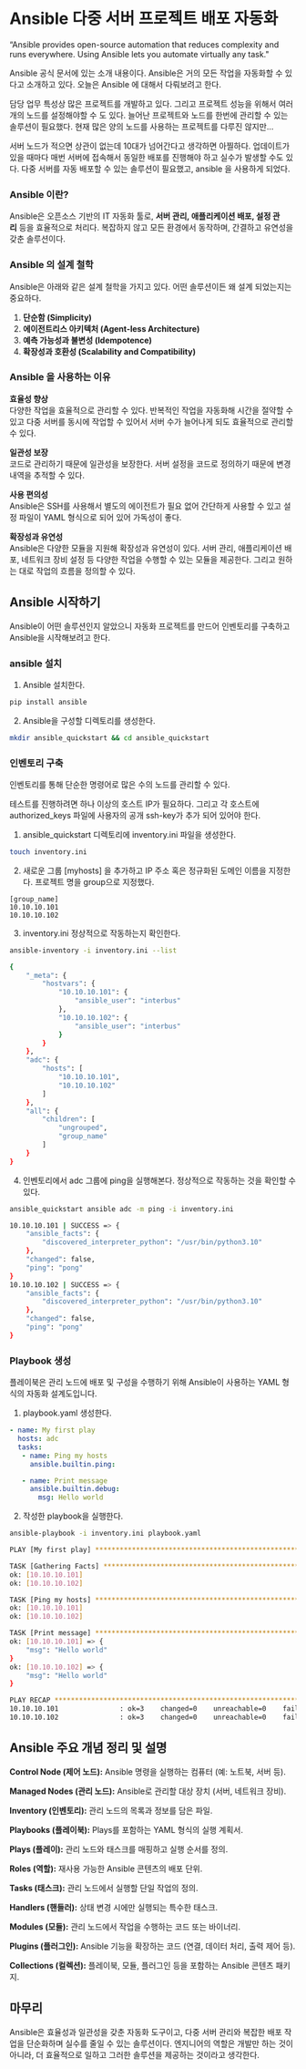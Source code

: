 # **Ansible 다중 서버 프로젝트 배포 자동화**

“Ansible provides open-source automation that reduces complexity and runs everywhere. Using Ansible lets you automate virtually any task."

Ansible 공식 문서에 있는 소개 내용이다. Ansible은 거의 모든 작업을 자동화할 수 있다고 소개하고 있다. 오늘은 Ansible 에 대해서 다뤄보려고 한다.

담당 업무 특성상 많은 프로젝트를 개발하고 있다. 그리고 프로젝트 성능을 위해서 여러개의 노드를 설정해야할 수 도 있다. 늘어난 프로젝트와 노드를 한번에 관리할 수 있는 솔루션이 필요했다. 현재 많은 양의 노드를 사용하는 프로젝트를 다루진 않지만…

서버 노드가 적으면 상관이 없는데 10대가 넘어간다고 생각하면 아찔하다. 업데이트가 있을 때마다 매번 서버에 접속해서 동일한 배포를 진행해야 하고 실수가 발생할 수도 있다. 다중 서버를 자동 배포할 수 있는 솔루션이 필요했고, ansible 을 사용하게 되었다.

### **Ansible 이란?**

Ansible은 오픈소스 기반의 IT 자동화 툴로, **서버 관리, 애플리케이션 배포, 설정 관리** 등을 효율적으로 처리다. 복잡하지 않고 모든 환경에서 동작하며, 간결하고 유연성을 갖춘 솔루션이다.

### **Ansible 의 설계 철학**

Ansible은 아래와 같은 설계 철학을 가지고 있다. 어떤 솔루션이든 왜 설계 되었는지는 중요하다.

1. **단순함 (Simplicity)**
2. **에이전트리스 아키텍처 (Agent-less Architecture)**
3. **예측 가능성과 불변성 (Idempotence)**
4. **확장성과 호환성 (Scalability and Compatibility)**

### Ansible 을 사용하는 이유

**효율성 향상**  
다양한 작업을 효율적으로 관리할 수 있다. 반복적인 작업을 자동화해 시간을 절약할 수 있고 다중 서버를 동시에 작업할 수 있어서 서버 수가 늘어나게 되도 효율적으로 관리할 수 있다.

**일관성 보장**  
코드로 관리하기 때문에 일관성을 보장한다. 서버 설정을 코드로 정의하기 때문에 변경 내역을 추적할 수 있다.

**사용 편의성**  
Ansible은 SSH를 사용해서 별도의 에이전트가 필요 없어 간단하게 사용할 수 있고 설정 파일이 YAML 형식으로 되어 있어 가독성이 좋다.

**확장성과 유연성**  
Ansible은 다양한 모듈을 지원해 확장성과 유연성이 있다. 서버 관리, 애플리케이션 배포, 네트워크 장비 설정 등 다양한 작업을 수행할 수 있는 모듈을 제공한다. 그리고 원하는 대로 작업의 흐름을 정의할 수 있다.

## **Ansible** 시작하기

Ansible이 어떤 솔루션인지 알았으니 자동화 프로젝트를 만드어 인벤토리를 구축하고 Ansible을 시작해보려고 한다.

### ansible 설치

1. Ansible 설치한다.

```bash
pip install ansible
```

2. Ansible을 구성할 디렉토리를 생성한다.

```bash
mkdir ansible_quickstart && cd ansible_quickstart
```

### 인벤토리 구축

인벤토리를 통해 단순한 명령어로 많은 수의 노드를 관리할 수 있다.

테스트를 진행하려면 하나 이상의 호스트 IP가 필요하다. 그리고 각 호스트에 authorized_keys 파일에 사용자의 공개 ssh-key가 추가 되어 있어야 한다.

1. ansible_quickstart 디렉토리에 inventory.ini 파일을 생성한다.

```bash
touch inventory.ini
```

2. 새로운 그룹 [myhosts] 을 추가하고 IP 주소 혹은 정규화된 도메인 이름을 지정한다. 프로젝트 명을 group으로 지정했다.

```
[group_name]
10.10.10.101
10.10.10.102
```

3. inventory.ini 정상적으로 작동하는지 확인한다.

```bash
ansible-inventory -i inventory.ini --list

{
    "_meta": {
        "hostvars": {
            "10.10.10.101": {
                "ansible_user": "interbus"
            },
            "10.10.10.102": {
                "ansible_user": "interbus"
            }
        }
    },
    "adc": {
        "hosts": [
            "10.10.10.101",
            "10.10.10.102"
        ]
    },
    "all": {
        "children": [
            "ungrouped",
            "group_name"
        ]
    }
}
```

4. 인벤토리에서 adc 그룹에 ping을 실행해본다. 정상적으로 작동하는 것을 확인할 수 있다.

```bash
ansible_quickstart ansible adc -m ping -i inventory.ini

10.10.10.101 | SUCCESS => {
    "ansible_facts": {
        "discovered_interpreter_python": "/usr/bin/python3.10"
    },
    "changed": false,
    "ping": "pong"
}
10.10.10.102 | SUCCESS => {
    "ansible_facts": {
        "discovered_interpreter_python": "/usr/bin/python3.10"
    },
    "changed": false,
    "ping": "pong"
}
```

### Playbook 생성

플레이북은 관리 노드에 배포 및 구성을 수행하기 위해 Ansible이 사용하는 YAML 형식의 자동화 설계도입니다.

1. playbook.yaml 생성한다.

```yaml
- name: My first play
  hosts: adc
  tasks:
   - name: Ping my hosts
     ansible.builtin.ping:

   - name: Print message
     ansible.builtin.debug:
       msg: Hello world
```

2. 작성한 playbook을 실행한다.

```bash
ansible-playbook -i inventory.ini playbook.yaml

PLAY [My first play] *************************************************************************************************************************************************************

TASK [Gathering Facts] ***********************************************************************************************************************************************************
ok: [10.10.10.101]
ok: [10.10.10.102]

TASK [Ping my hosts] *************************************************************************************************************************************************************
ok: [10.10.10.101]
ok: [10.10.10.102]

TASK [Print message] *************************************************************************************************************************************************************
ok: [10.10.10.101] => {
    "msg": "Hello world"
}
ok: [10.10.10.102] => {
    "msg": "Hello world"
}

PLAY RECAP ***********************************************************************************************************************************************************************
10.10.10.101               : ok=3    changed=0    unreachable=0    failed=0    skipped=0    rescued=0    ignored=0
10.10.10.102               : ok=3    changed=0    unreachable=0    failed=0    skipped=0    rescued=0    ignored=0
```

## Ansible 주요 개념 정리 및 설명

**Control Node (제어 노드):** Ansible 명령을 실행하는 컴퓨터 (예: 노트북, 서버 등).

**Managed Nodes (관리 노드):** Ansible로 관리할 대상 장치 (서버, 네트워크 장비).

**Inventory (인벤토리):** 관리 노드의 목록과 정보를 담은 파일.

**Playbooks (플레이북):** Plays를 포함하는 YAML 형식의 실행 계획서.

**Plays (플레이):** 관리 노드와 태스크를 매핑하고 실행 순서를 정의.

**Roles (역할):** 재사용 가능한 Ansible 콘텐츠의 배포 단위.

**Tasks (태스크):** 관리 노드에서 실행할 단일 작업의 정의.

**Handlers (핸들러):** 상태 변경 시에만 실행되는 특수한 태스크.

**Modules (모듈):** 관리 노드에서 작업을 수행하는 코드 또는 바이너리.

**Plugins (플러그인):** Ansible 기능을 확장하는 코드 (연결, 데이터 처리, 출력 제어 등).

**Collections (컬렉션):** 플레이북, 모듈, 플러그인 등을 포함하는 Ansible 콘텐츠 패키지.

## 마무리

Ansible은 효율성과 일관성을 갖춘 자동화 도구이고, 다중 서버 관리와 복잡한 배포 작업을 단순화하며 실수를 줄일 수 있는 솔루션이다. 엔지니어의 역할은 개발만 하는 것이 아니라, 더 효율적으로 일하고 그러한 솔루션을 제공하는 것이라고 생각한다.